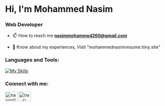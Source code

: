 <h1 >Hi, I'm Mohammed Nasim</h1>
<h3 >Web Developer</h3>

- 📫 How to reach me **nasimmohammed260@gmail.com**

- 📄 Know about my experiences, Visit "mohammednasimresume.tiiny.site"

<h3 align="left">Languages and Tools:</h3>

 [![My Skills](https://skillicons.dev/icons?i=python,django,fastapi,flask,react,git,aws,selenium)](https://skillicons.dev)
<h3 align="left">Connect with me:</h3>
<p align="left">
<a href="https://linkedin.com/in/nasim004" target="blank"><img align="center" src="https://raw.githubusercontent.com/rahuldkjain/github-profile-readme-generator/master/src/images/icons/Social/linked-in-alt.svg" alt="nasim004" height="30" width="40" /></a>
<a href="https://instagram.com/na._si_.m" target="blank"><img align="center" src="https://raw.githubusercontent.com/rahuldkjain/github-profile-readme-generator/master/src/images/icons/Social/instagram.svg" alt="na._si_.m" height="30" width="40" /></a>
</p>




  
  




